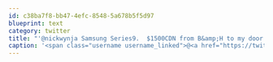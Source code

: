 ```yaml
---
id: c38ba7f8-bb47-4efc-8548-5a678b5f5d97
blueprint: text
category: twitter
title: "'@nickwynja Samsung Series9.  $1500CDN from B&amp;H to my door . We'll see if it lives up to the hype +@ryanleroux"
caption: '<span class="username username_linked">@<a href="https://twitter.com/nickwynja" title="Nick Wynja">nickwynja</a></span> Samsung Series9.  $1500CDN from B&amp;H to my door . We''ll see if it lives up to the hype +<span class="username username_linked">@<a href="https://twitter.com/ryanleroux" title="Ryan Le Roux">ryanleroux</a></span>'
---
```

